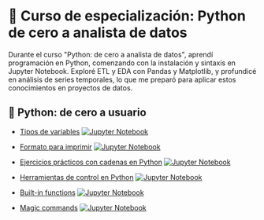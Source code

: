 # 🐍 Curso de especialización: Python de cero a analista de datos
Durante el curso "Python: de cero a analista de datos", aprendí programación en Python, comenzando con la instalación y sintaxis en Jupyter Notebook. Exploré ETL y EDA con Pandas y Matplotlib, y profundicé en análisis de series temporales, lo que me preparó para aplicar estos conocimientos en proyectos de datos.


## 🔗 Python: de cero a usuario
- [Tipos de variables](./notebooks/curso1/007_Formas_de_imprimir.ipynb)
[![Jupyter Notebook](https://img.shields.io/badge/Notebook-Jupyter?style=flat-square&logo=jupyter&label=Jupyter&labelColor=%23FFFFFF&color=%23ff8000)](./notebooks/curso1/006_Tipos_de_variables.ipynb)

- [Formato para imprimir](./notebooks/curso1/006_Tipos_de_variables.ipynb)
[![Jupyter Notebook](https://img.shields.io/badge/Notebook-Jupyter?style=flat-square&logo=jupyter&label=Jupyter&labelColor=%23FFFFFF&color=%23ff8000)](./notebooks/curso1/007_Formas_de_imprimir.ipynb)

- [Ejercicios prácticos con cadenas en Python](./notebooks/curso1/008_Ejercicios_prácticos_con_cadenas_en_Python.ipynb)
[![Jupyter Notebook](https://img.shields.io/badge/Notebook-Jupyter?style=flat-square&logo=jupyter&label=Jupyter&labelColor=%23FFFFFF&color=%23ff8000)](./notebooks/curso1/008_Ejercicios_prácticos_con_cadenas_en_Python.ipynb)

- [Herramientas de control en Python](./notebooks/curso1/009_Herramientas_de_control_en_Python.ipynb)
[![Jupyter Notebook](https://img.shields.io/badge/Notebook-Jupyter?style=flat-square&logo=jupyter&label=Jupyter&labelColor=%23FFFFFF&color=%23ff8000)](./notebooks/curso1/009_Herramientas_de_control_en_Python.ipynb)

- [Built-in functions](./notebooks/curso1/010_built_in_functions.ipynb)
[![Jupyter Notebook](https://img.shields.io/badge/Notebook-Jupyter?style=flat-square&logo=jupyter&label=Jupyter&labelColor=%23FFFFFF&color=%23ff8000)](./notebooks/curso1/010_built_in_functions.ipynb)

- [Magic commands](./notebooks/curso1/012_magic_commands.ipynb)
[![Jupyter Notebook](https://img.shields.io/badge/Notebook-Jupyter?style=flat-square&logo=jupyter&label=Jupyter&labelColor=%23FFFFFF&color=%23ff8000)](./notebooks/curso1/012_magic_commands.ipynb)




